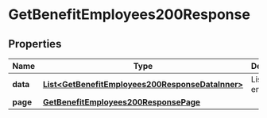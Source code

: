 

# GetBenefitEmployees200Response


## Properties

| Name | Type | Description | Notes |
|------------ | ------------- | ------------- | -------------|
|**data** | [**List&lt;GetBenefitEmployees200ResponseDataInner&gt;**](GetBenefitEmployees200ResponseDataInner.md) | List of employees |  [optional] |
|**page** | [**GetBenefitEmployees200ResponsePage**](GetBenefitEmployees200ResponsePage.md) |  |  [optional] |



